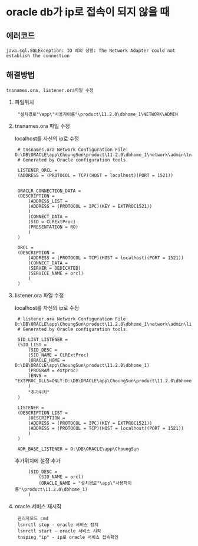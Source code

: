# oracle db가 ip로 접속이 되지 않을 때 

## 에러코드

    java.sql.SQLException: IO 예외 상황: The Network Adapter could not establish the connection

## 해결방법
    tnsnames.ora, listener.ora파일 수정

1. 파일위치

        "설치경로"\app\"사용자이름"\product\11.2.0\dbhome_1\NETWORK\ADMIN

1. tnsnames.ora 파일 수정
    
    localhost를 자신의 ip로 수정
    
        # tnsnames.ora Network Configuration File: D:\DB\ORACLE\app\ChoungSun\product\11.2.0\dbhome_1\network\admin\tnsnames.ora
        # Generated by Oracle configuration tools.

        LISTENER_ORCL =
        (ADDRESS = (PROTOCOL = TCP)(HOST = localhost)(PORT = 1521))


        ORACLR_CONNECTION_DATA =
        (DESCRIPTION =
            (ADDRESS_LIST =
            (ADDRESS = (PROTOCOL = IPC)(KEY = EXTPROC1521))
            )
            (CONNECT_DATA =
            (SID = CLRExtProc)
            (PRESENTATION = RO)
            )
        )

        ORCL =
        (DESCRIPTION =
            (ADDRESS = (PROTOCOL = TCP)(HOST = localhost)(PORT = 1521))
            (CONNECT_DATA =
            (SERVER = DEDICATED)
            (SERVICE_NAME = orcl)
            )
        )

1. listener.ora 파일 수정

    localhost를 자신의 ip로 수정

        # listener.ora Network Configuration File: D:\DB\ORACLE\app\ChoungSun\product\11.2.0\dbhome_1\network\admin\listener.ora
        # Generated by Oracle configuration tools.

        SID_LIST_LISTENER =
        (SID_LIST =
            (SID_DESC =
            (SID_NAME = CLRExtProc)
            (ORACLE_HOME = D:\DB\ORACLE\app\ChoungSun\product\11.2.0\dbhome_1)
            (PROGRAM = extproc)
            (ENVS = "EXTPROC_DLLS=ONLY:D:\DB\ORACLE\app\ChoungSun\product\11.2.0\dbhome_1\bin\oraclr11.dll")
            )
            "추가위치"
        )

        LISTENER =
        (DESCRIPTION_LIST =
            (DESCRIPTION =
            (ADDRESS = (PROTOCOL = IPC)(KEY = EXTPROC1521))
            (ADDRESS = (PROTOCOL = TCP)(HOST = localhost)(PORT = 1521))
            )
        )

        ADR_BASE_LISTENER = D:\DB\ORACLE\app\ChoungSun

    추가위치에 설정 추가

            (SID_DESC =
                (SID_NAME = orcl)
                (ORACLE_NAME = "설치경로"\app\"사용자이름"\product\11.2.0\dbhome_1)
            )

1. oracle 서비스 재시작
    
        관리자모드 cmd
        lsnrctl stop - oracle 서비스 정지
        lsnrctl start - oracle 서비스 시작
        tnsping "ip" - ip로 oracle 서비스 접속확인